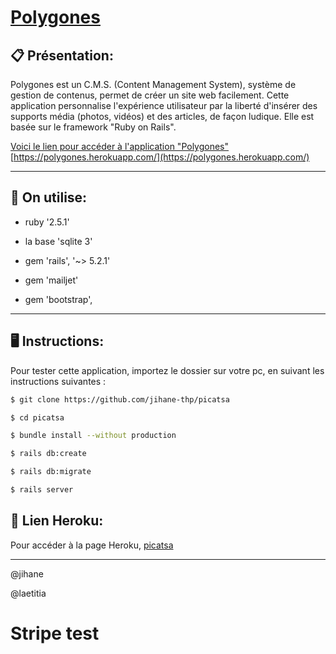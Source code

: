 # [Polygones](https://polygones.herokuapp.com/) 

## :clipboard: Présentation: 
 
 Polygones est un C.M.S. (Content Management System), système de gestion de contenus, permet de créer un site web facilement. Cette application personnalise l'expérience utilisateur par la liberté  d'insérer des supports média (photos, vidéos) et des articles, de façon ludique. Elle est basée sur le framework "Ruby on Rails". 

 [Voici le lien pour accéder à l'application "Polygones"](https://polygones.herokuapp.com/)
 [https://polygones.herokuapp.com/](https://polygones.herokuapp.com/)

------------------------------
## :gem: On utilise: ##

* ruby '2.5.1'

* la base 'sqlite 3'

* gem 'rails', '~> 5.2.1'

* gem 'mailjet'

* gem 'bootstrap', 


------------------------------
## :desktop_computer: Instructions: ##

Pour tester cette application, importez le dossier sur votre pc, en suivant les instructions suivantes :


```sh
$ git clone https://github.com/jihane-thp/picatsa

$ cd picatsa

$ bundle install --without production

$ rails db:create

$ rails db:migrate

$ rails server
```

## :rocket: Lien Heroku: ##

Pour accéder à la page Heroku, [picatsa](https://dev2-picatsa.herokuapp.com)

--------



@jihane


@laetitia
# Stripe test